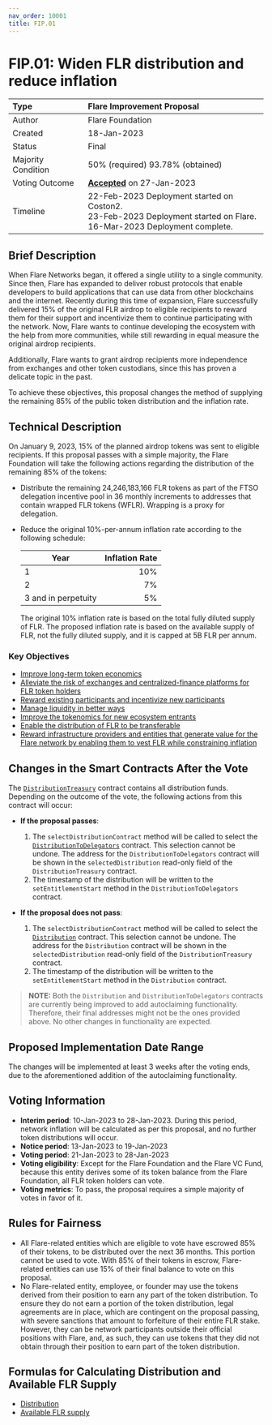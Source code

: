 ```yaml
---
nav_order: 10001
title: FIP.01
---
```


# FIP.01: Widen FLR distribution and reduce inflation

| Type               | Flare Improvement Proposal                  |
| :----------------- | :------------------------------------------ |
| Author             | Flare Foundation                            |
| Created            | 18-Jan-2023                                 |
| Status             | Final                                       |
| Majority Condition | 50% (required) 93.78% (obtained)            |
| Voting Outcome     | [**Accepted**][ProposalLink] on 27-Jan-2023 |
| Timeline           | 22-Feb-2023 Deployment started on Coston2.<br> 23-Feb-2023 Deployment started on Flare.<br>16-Mar-2023 Deployment complete. |

[ProposalLink]: https://portal.flare.network/proposal/view/31313223399225215467886651717691514407244212421129328237186875197531473335173

## Brief Description

When Flare Networks began, it offered a single utility to a single community. Since then, Flare has expanded to deliver robust protocols that enable developers to build applications that can use data from other blockchains and the internet. Recently during this time of expansion, Flare successfully delivered 15% of the original FLR airdrop to eligible recipients to reward them for their support and incentivize them to continue participating with the network. Now, Flare wants to continue developing the ecosystem with the help from more communities, while still rewarding in equal measure the original airdrop recipients.

Additionally, Flare wants to grant airdrop recipients more independence from exchanges and other token custodians, since this has proven a delicate topic in the past.

To achieve these objectives, this proposal changes the method of supplying the remaining 85% of the public token distribution and the inflation rate.

## Technical Description

On January 9, 2023, 15% of the planned airdrop tokens was sent to eligible recipients.
If this proposal passes with a simple majority, the Flare Foundation will take the following actions regarding the distribution of the remaining 85% of the tokens:

* Distribute the remaining 24,246,183,166 FLR tokens as part of the FTSO delegation incentive pool in 36 monthly increments to addresses that contain wrapped FLR tokens (WFLR).
  Wrapping is a proxy for delegation.
* Reduce the original 10%-per-annum inflation rate according to the following schedule:

  | Year                | Inflation Rate |
  | ------------------- | -------------: |
  | 1                   |            10% |
  | 2                   |             7% |
  | 3 and in perpetuity |             5% |

  The original 10% inflation rate is based on the total fully diluted supply of FLR. The proposed inflation rate is based on the available supply of FLR, not the fully diluted supply, and it is capped at 5B FLR per annum.

### Key Objectives

* [Improve long-term token economics](https://flare.network/fip01/#improve-long-term-token-economics)
* [Alleviate the risk of exchanges and centralized-finance platforms for FLR token holders](https://flare.network/fip01/#alleviate-the-risk-of-exchanges-and-cefi-platforms-for-token-holders)
* [Reward existing participants and incentivize new participants](https://flare.network/fip01/#reward-existing-participants-and-incentivise-new-participants)
* [Manage liquidity in better ways](https://flare.network/fip01/#better-manage-liquidity)
* [Improve the tokenomics for new ecosystem entrants](https://flare.network/fip01/#improve-the-tokenomics-for-new-ecosystem-entrants)
* [Enable the distribution of FLR to be transferable](https://flare.network/fip01/#enable-the-distribution-of-flr-to-be-transferable)
* [Reward infrastructure providers and entities that generate value for the Flare network by enabling them to vest FLR while constraining inflation](https://flare.network/fip01/#reward-infrastructure-providers-and-those-that-generate-value-for-the-network-by-enabling-them-to-vest-flr-whilst-constraining-inflation)

## Changes in the Smart Contracts After the Vote

The [`DistributionTreasury`](https://flare-explorer.flare.network/address/0x1000000000000000000000000000000000000004) contract contains all distribution funds. Depending on the outcome of the vote, the following actions from this contract will occur:

* **If the proposal passes**:

  1. The `selectDistributionContract` method will be called to select the [`DistributionToDelegators`](https://flare-explorer.flare.network/address/0x32c6379B2978A9aB75993cA82e3ADc77dd50010C) contract. This selection cannot be undone.
  The address for the `DistributionToDelegators` contract will be shown in the `selectedDistribution` read-only field of the `DistributionTreasury` contract.
  2. The timestamp of the distribution will be written to the `setEntitlementStart` method in the `DistributionToDelegators` contract.

* **If the proposal does not pass**:

  1. The `selectDistributionContract` method will be called to select the [`Distribution`](https://flare-explorer.flare.network/address/0xd7b8D88603De93dD9b430ea5f81dC32C117Df250) contract. This selection cannot be undone.
  The address for the `Distribution` contract will be shown in the `selectedDistribution` read-only field of the  `DistributionTreasury` contract.
  2. The timestamp of the distribution will be written to the `setEntitlementStart` method in the `Distribution` contract.

> **NOTE:**
> Both the `Distribution` and `DistributionToDelegators` contracts are currently being improved to add autoclaiming functionality.
> Therefore, their final addresses might not be the ones provided above.
> No other changes in functionality are expected.

## Proposed Implementation Date Range

The changes will be implemented at least 3 weeks after the voting ends, due to the aforementioned addition of the autoclaiming functionality.

## Voting Information

* **Interim period**: 10-Jan-2023 to 28-Jan-2023.
  During this period, network inflation will be calculated as per this proposal, and no further token distributions will occur.
* **Notice period**: 13-Jan-2023 to 19-Jan-2023
* **Voting period**: 21-Jan-2023 to 28-Jan-2023
* **Voting eligibility**: Except for the Flare Foundation and the Flare VC Fund, because this entity derives some of its token balance from the Flare Foundation, all FLR token holders can vote.
* **Voting metrics**: To pass, the proposal requires a simple majority of votes in favor of it.

## Rules for Fairness

* All Flare-related entities which are eligible to vote have escrowed 85% of their tokens, to be distributed over the next 36 months. This portion cannot be used to vote.
  With 85% of their tokens in escrow, Flare-related entities can use 15% of their final balance to vote on this proposal.
* No Flare-related entity, employee, or founder may use the tokens derived from their position to earn any part of the token distribution.
  To ensure they do not earn a portion of the token distribution, legal agreements are in place, which are contingent on the proposal passing, with severe sanctions that amount to forfeiture of their entire FLR stake.
  However, they can be network participants outside their official positions with Flare, and, as such, they can use tokens that they did not obtain through their position to earn part of the token distribution.

## Formulas for Calculating Distribution and Available FLR Supply

* [Distribution](https://flare.network/fip01/#ftso-distribution)
* [Available FLR supply](https://flare.network/fip01/#definition-of-available-supply)
